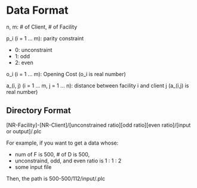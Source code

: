# Data Format

n, m: # of Client, # of Facility

p_i (i = 1 ... m): parity constraint
 - 0: unconstraint
 - 1: odd
 - 2: even
 
o_i (i = 1 ... m): Opening Cost (o_i is real number)

a_(i, j) (i = 1 ... m, j = 1 ... n): distance between facility i and client j (a_(i,j) is real number)


## Directory Format
[NR-Facility]-[NR-Client]/[unconstrained ratio][odd ratio][even ratio]/[input or output]/.plc

For example, if you want to get a data whose:
 - num of F is 500, # of D is 500,
 - unconstraind, odd, and even ratio is 1 : 1 : 2
 - some input file
 
Then, the path is 500-500/112/input/.plc
